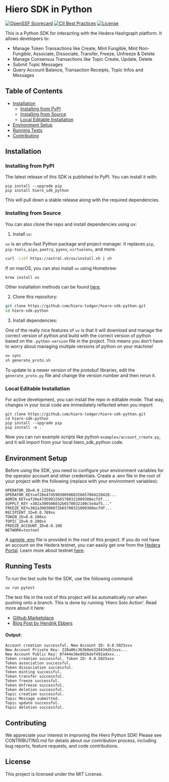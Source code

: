 # Hiero SDK in Python

[![OpenSSF Scorecard](https://api.scorecard.dev/projects/github.com/hiero-ledger/hiero-sdk-python/badge)](https://scorecard.dev/viewer/?uri=github.com/hiero-ledger/hiero-sdk-python)
[![CII Best Practices](https://bestpractices.coreinfrastructure.org/projects/10697/badge)](https://bestpractices.coreinfrastructure.org/projects/10697)
[![License](https://img.shields.io/badge/license-apache2-blue.svg)](LICENSE)

This is a Python SDK for interacting with the Hedera Hashgraph platform. It allows developers to:

- Manage Token Transactions like Create, Mint Fungible, Mint Non-Fungible, Associate, Dissociate, Transfer, Freeze, Unfreeze & Delete
- Manage Consensus Transactions like Topic Create, Update, Delete
- Submit Topic Messages
- Query Account Balance, Transaction Receipts, Topic Infos and Messages

## Table of Contents

- [Installation](#installation)
  - [Installing from PyPI](#installing-from-pypi)
  - [Installing from Source](#installing-from-source)
  - [Local Editable Installation](#local-editable-installation)
- [Environment Setup](#environment-setup)
- [Running Tests](#running-tests)
- [Contributing](#contributing)

## Installation

### Installing from PyPI

The latest release of this SDK is published to PyPI. You can install it with:

```
pip install --upgrade pip
pip install hiero_sdk_python
```

This will pull down a stable release along with the required dependencies.


### Installing from Source

You can also clone the repo and install dependencies using uv:

1. Install `uv`:

`uv` is an ultra-fast Python package and project manager. It replaces `pip`, `pip-tools`, `pipx`, `poetry`, `pyenv`,
`virtualenv`, and more.

```bash
curl -LsSf https://astral.sh/uv/install.sh | sh
```

If on macOS, you can also install `uv` using Homebrew:

```bash
brew install uv
```

Other installation methods can be found [here](https://docs.astral.sh/uv/getting-started/installation/).

2. Clone this repository:

```bash
git clone https://github.com/hiero-ledger/hiero-sdk-python.git
cd hiero-sdk-python
```

3. Install dependencies:

One of the really nice features of `uv` is that it will download and manage the correct version of python and build
with the correct version of python based on the `.python-version`  file in the project. This means you don't have to
worry about managing multiple versions of python on your machine!

```bash
uv sync
sh generate_proto.sh
```

To update to a newer version of the protobuf libraries, edit the `generate_proto.py` file and change the version number
and then rerun it.


### Local Editable Installation

For active development, you can install the repo in editable mode. That way, changes in your local code are immediately reflected when you import:

```
git clone https://github.com/hiero-ledger/hiero-sdk-python.git
cd hiero-sdk-python
pip install --upgrade pip
pip install -e .
```

Now you can run example scripts like python `examples/account_create.py`, and it will import from your local hiero_sdk_python code.


## Environment Setup

Before using the SDK, you need to configure your environment variables for the operator account and other credentials.
Create a .env file in the root of your project with the following (replace with your environment variables):

```
OPERATOR_ID=0.0.1234xx
OPERATOR_KEY=af20e47d590300506032b657004220420...
ADMIN_KEY=af20e47d59032b65700321009308ecfdf...
SUPPLY_KEY =302a300506032b6570032100c5e4af5..."
FREEZE_KEY=302a300306072b65700321009308ecfdf...
RECIPIENT_ID=0.0.789xx
TOKEN_ID=0.0.100xx
TOPIC_ID=0.0.200xx
FREEZE_ACCOUNT_ID=0.0.100
NETWORK=testnet
```

A [sample .env](.env.example) file is provided in the root of this project. If you do not have an account on
the Hedera testnet, you can easily get one from the [Hedera Portal](https://portal.hedera.com/). Learn more about
testnet [here](https://docs.hedera.com/guides/testnet).

## Running Tests

To run the test suite for the SDK, use the following command:
```
uv run pytest 
```

The test file in the root of this project will be automatically run when pushing onto a branch.
This is done by running 'Hiero Solo Action'. Read more about it here:

- [Github Marketplace](https://github.com/marketplace/actions/hiero-solo-action)
- [Blog Post by Hendrik Ebbers](https://dev.to/hendrikebbers/ci-for-hedera-based-projects-2nja)

#### Output:
```
Account creation successful. New Account ID: 0.0.5025xxx
New Account Private Key: 228a06c363b0eb328434d51xxx...
New Account Public Key: 8f444e36e8926def492adxxx...
Token creation successful. Token ID: 0.0.5025xxx
Token association successful.
Token dissociation successful.
Token minting successful.
Token transfer successful.
Token freeze successful.
Token Unfreeze successful.
Token deletion successful.
Topic creation successful.
Topic Message submitted.
Topic update successful.
Topic deletion successful.
```

## Contributing

We appreciate your interest in improving the Hiero Python SDK! Please see CONTRIBUTING.md for details about our contribution process, including bug reports, feature requests, and code contributions.

## License

This project is licensed under the MIT License.
